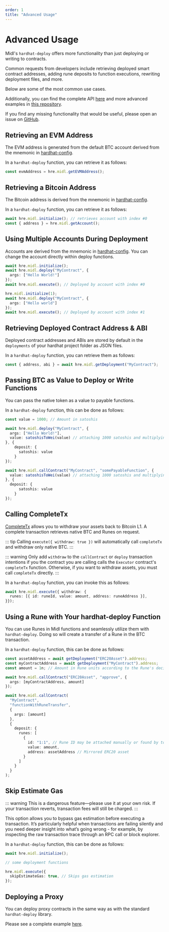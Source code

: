 ```yaml
---
order: 1
title: "Advanced Usage"
---
```


# Advanced Usage
Midl's `hardhat-deploy` offers more functionality than just deploying or writing to contracts.

Common requests from developers include retrieving deployed smart contract addresses, adding rune deposits to function executions, rewriting deployment files, and more.

Below are some of the most common use cases.

Additionally, you can find the complete API [here](./api.md) and more advanced examples in [this repository](https://github.com/midl-xyz/smart-contract-deploy-starter).

If you find any missing functionality that would be useful, please open an issue on [GitHub](https://github.com/midl-xyz/midl-js/issues/new/choose).


## Retrieving an EVM Address
The EVM address is generated from the default BTC account derived from the mnemonic in [hardhat-config](./config.md).

In a `hardhat-deploy` function, you can retrieve it as follows:
```ts
const evmAddress = hre.midl.getEVMAddress();
```


## Retrieving a Bitcoin Address
The Bitcoin address is derived from the mnemonic in [hardhat-config](./config.md).

In a `hardhat-deploy` function, you can retrieve it as follows:
```ts
await hre.midl.initialize(); // retrieves account with index #0
const { address } = hre.midl.getAccount();
```


## Using Multiple Accounts During Deployment
Accounts are derived from the mnemonic in [hardhat-config](./config.md). You can change the account directly within deploy functions.

```ts
await hre.midl.initialize();
await hre.midl.deploy("MyContract", {
  args: ["Hello World!"]
});
await hre.midl.execute(); // Deployed by account with index #0

hre.midl.initialize(1);
await hre.midl.deploy("MyContract", {
  args: ["Hello world"]
});
await hre.midl.execute(); // Deployed by account with index #1
```


## Retrieving Deployed Contract Address & ABI
Deployed contract addresses and ABIs are stored by default in the `deployments` of your hardhat project folder as JSON files.

In a `hardhat-deploy` function, you can retrieve them as follows:
```ts
const { address, abi } = await hre.midl.getDeployment("MyContract");
```


## Passing BTC as Value to Deploy or Write Functions
You can pass the native token as a value to payable functions.

In a `hardhat-deploy` function, this can be done as follows:
```ts
const value = 1000; // Amount in satoshis

await hre.midl.deploy("MyContract", {
  args: ["Hello World!"],
  value: satoshisToWei(value) // attaching 1000 satoshis and multiplying by 10 * 10 ** 10 in msg.value
}, { 
    deposit: {
      satoshis: value
    }
});

await hre.midl.callContract("MyContract", "somePayableFunction", {
  value: satoshisToWei(value) // attaching 1000 satoshis and multiplying by 10 ** 10 in msg.value
}, {   
  deposit: {
      satoshis: value
    }
});
```


## Calling CompleteTx
[CompleteTx](../../actions/addCompleteTxIntention.md) allows you to withdraw your assets back to Bitcoin L1. A complete transaction retrieves native BTC and Runes on request.

::: tip
Calling `execute({ withdraw: true })` will automatically call `completeTx` and withdraw only native BTC.
:::

::: warning
Only add `withdraw` to the `callContract` or `deploy` transaction intentions if you the contract you are calling calls the `Executor` contract's `completeTx` function. Otherwise, if you want to withdraw assets, you must call `completeTx` directly.
:::

In a `hardhat-deploy` function, you can invoke this as follows:

```ts
await hre.midl.execute({ withdraw: {
  runes: [{ id: runeId, value: amount, address: runeAddress }],
}});
```


## Using a Rune with Your hardhat-deploy Function
You can use Runes in Midl functions and seamlessly utilize them with `hardhat-deploy`. Doing so will create a transfer of a Rune in the BTC transaction.

In a `hardhat-deploy` function, this can be done as follows:
```ts
const assetAddress = await getDeployment("ERC20Asset").address;
const myContractAddress = await getDeployment("MyContract").address;
const amount = 1n; // Amount in Rune units according to the Rune's decimals

await hre.midl.callContract("ERC20Asset", "approve", {
  args: [myContractAddress, amount]
});

await hre.midl.callContract(
  "MyContract",
  "functionWithRuneTransfer",
  {
    args: [amount]
  },
  {
    deposit: {
      runes: [
        {
          id: "1:1", // Rune ID may be attached manually or found by token address using midl-js-executor util
          value: amount,
          address: assetAddress // Mirrored ERC20 asset
        }
      ]
    }
  }
);
```


## Skip Estimate Gas
::: warning
This is a dangerous feature—please use it at your own risk. If your transaction reverts, transaction fees will still be charged.
:::

This option allows you to bypass gas estimation before executing a transaction. It’s particularly helpful when transactions are failing silently and you need deeper insight into what’s going wrong - for example, by inspecting the raw transaction trace through an RPC call or block explorer.

In a `hardhat-deploy` function, this can be done as follows:
```ts
await hre.midl.initialize();

// some deployment functions

hre.midl.execute({
  skipEstimateGas: true, // Skips gas estimation
});
```


## Deploying a Proxy
You can deploy proxy contracts in the same way as with the standard `hardhat-deploy` library.

Please see a complete example [here](https://github.com/midl-xyz/smart-contract-deploy-starter).
